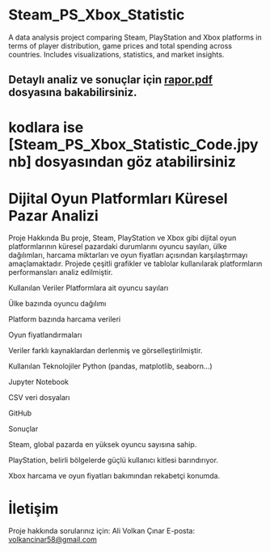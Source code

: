 # Steam_PS_Xbox_Statistic
A data analysis project comparing Steam, PlayStation and Xbox platforms in terms of player distribution, game prices and total spending across countries. Includes visualizations, statistics, and market insights.

## Detaylı analiz ve sonuçlar için [rapor.pdf](docs/rapor.pdf) dosyasına bakabilirsiniz.

# kodlara ise [Steam_PS_Xbox_Statistic_Code.jpynb] dosyasından göz atabilirsiniz 

# Dijital Oyun Platformları Küresel Pazar Analizi
Proje Hakkında
Bu proje, Steam, PlayStation ve Xbox gibi dijital oyun platformlarının küresel pazardaki durumlarını oyuncu sayıları, ülke dağılımları, harcama miktarları ve oyun fiyatları açısından karşılaştırmayı amaçlamaktadır. Projede çeşitli grafikler ve tablolar kullanılarak platformların performansları analiz edilmiştir.

Kullanılan Veriler
Platformlara ait oyuncu sayıları

Ülke bazında oyuncu dağılımı

Platform bazında harcama verileri

Oyun fiyatlandırmaları

Veriler farklı kaynaklardan derlenmiş ve görselleştirilmiştir.

Kullanılan Teknolojiler
Python (pandas, matplotlib, seaborn...)

Jupyter Notebook

CSV veri dosyaları

GitHub

Sonuçlar

Steam, global pazarda en yüksek oyuncu sayısına sahip.

PlayStation, belirli bölgelerde güçlü kullanıcı kitlesi barındırıyor.

Xbox harcama ve oyun fiyatları bakımından rekabetçi konumda.


# İletişim
Proje hakkında sorularınız için:
Ali Volkan Çınar
E-posta: volkancinar58@gmail.com
